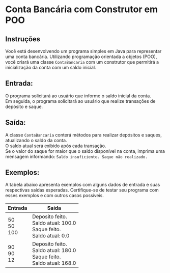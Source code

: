 # Conta Bancária com Construtor em POO
## Instruções
Você está desenvolvendo um programa simples em Java para representar uma conta bancária. Utilizando programação orientada a objetos (POO), você criará uma classe `ContaBancaria` com um construtor que permitirá a inicialização da conta com um saldo inicial.

## Entrada:
O programa solicitará ao usuário que informe o saldo inicial da conta. \
Em seguida, o programa solicitará ao usuário que realize transações de depósito e saque.

## Saída:
A classe `ContaBancaria` conterá métodos para realizar depósitos e saques, atualizando o saldo da conta. \
O saldo atual será exibido após cada transação. \
Se o valor do saque for maior que o saldo disponível na conta, imprima uma mensagem informando: `Saldo insuficiente. Saque não realizado.`

## Exemplos:
A tabela abaixo apresenta exemplos com alguns dados de entrada e suas respectivas saídas esperadas. Certifique-se de testar seu programa com esses exemplos e com outros casos possíveis.

| Entrada         | Saída |
|-----------------|-------|
| 50<br>50<br>100 | Deposito feito. <br> Saldo atual: 100.0 <br> Saque feito. <br> Saldo atual: 0.0 |
| 90<br>90<br>12  | Deposito feito. <br> Saldo atual: 180.0 <br> Saque feito. <br> Saldo atual: 168.0 |
